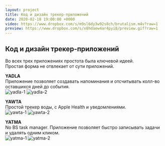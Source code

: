 ```yaml
---
layout: project
title: Код и дизайн трекер-приложений
date: 2020-02-18 19:00:00 +0000
video: https://www.dropbox.com/s/m9sl6dy3w92s8ch/brutalism.m4v?raw=1
preview: https://www.dropbox.com/s/x8hdaew4ar4pyi8/preview.gif?raw=1
---
```


## <span class="mark">Код и дизайн трекер-приложений</span>

Во всех трех приложениях простота была ключевой идеей.  
Простая форма не отвлекает от сути приложений.

**YADLA**  
Приложение позволяет создавать напоминания и отсчитывать колл-во оставшихся дней до события.  
![yadla-1](https://www.dropbox.com/s/lmwro0kdj3odnp5/1.png?raw=1)
![yadla-2](https://www.dropbox.com/s/v543zokkhxxw6jj/2.png?raw=1)

**YAWTA**    
Простой трекер воды, с Apple Health и уведомлениями.     
![yawta-1](https://www.dropbox.com/s/6dmauwogqfhh0z2/3.png?raw=1)
![yawta-2](https://www.dropbox.com/s/jdo264flfbg46pp/4.png?raw=1)

**YATMA**  
No BS task manager. Приложение позволяет быстро записывать задачи и удалять одним кликом.   
![yatma-1](https://www.dropbox.com/s/0f0g74rlspwha4k/5.png?raw=1)
![yatma-2](https://www.dropbox.com/s/zp0ypo6g2rgznx0/6.png?raw=1)
